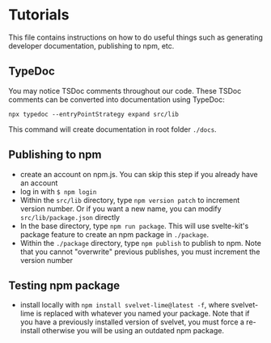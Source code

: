 # Tutorials

This file contains instructions on how to do useful things such as generating developer documentation, publishing to npm, etc.

## TypeDoc

You may notice TSDoc comments throughout our code. These TSDoc comments can be converted into documentation using TypeDoc:

```
npx typedoc --entryPointStrategy expand src/lib
```

This command will create documentation in root folder `./docs`.

## Publishing to npm

- create an account on npm.js. You can skip this step if you already have an account
- log in with `$ npm login`
- Within the `src/lib` directory, type `npm version patch` to increment version number. Or if you want a new name, you can modify `src/lib/package.json` directly
- In the base directory, type `npm run package`. This will use svelte-kit's package feature to create an npm package in `./package`.
- Within the `./package` directory, type `npm publish` to publish to npm. Note that you cannot "overwrite" previous publishes, you must increment the version number

## Testing npm package

- install locally with `npm install svelvet-lime@latest -f`, where svelvet-lime is replaced with whatever you named your package. Note that if you have a previously installed version of svelvet, you must force a re-install otherwise you will be using an outdated npm package.
